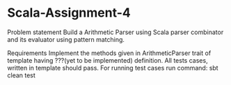 # Scala-Assignment-4
Problem statement
Build a Arithmetic Parser using Scala parser combinator and its evaluator using pattern matching.

Requirements
Implement the methods given in ArithmeticParser trait of template having ???(yet to be implemented) definition.
All tests cases, written in template should pass. For running test cases run command: sbt clean test 

